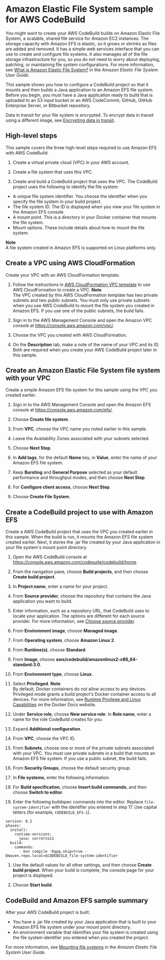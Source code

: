 # Amazon Elastic File System sample for AWS CodeBuild<a name="sample-efs"></a>

 You might want to create your AWS CodeBuild builds on Amazon Elastic File System, a scalable, shared file service for Amazon EC2 instances\. The storage capacity with Amazon EFS is elastic, so it grows or shrinks as files are added and removed\. It has a simple web services interface that you can use to create and configure file systems\. It also manages all of the file storage infrastructure for you, so you do not need to worry about deploying, patching, or maintaining file system configurations\. For more information, see [What is Amazon Elastic File System?](https://docs.aws.amazon.com/efs/latest/ug/whatisefs.html) in the *Amazon Elastic File System User Guide*\. 

 This sample shows you how to configure a CodeBuild project so that it mounts and then builds a Java application to an Amazon EFS file system\. Before you begin, you must have a Java application ready to build that is uploaded to an S3 input bucket or an AWS CodeCommit, GitHub, GitHub Enterprise Server, or Bitbucket repository\. 

Data in transit for your file system is encrypted\. To encrypt data in transit using a different image, see [Encrypting data in transit](https://docs.aws.amazon.com/efs/latest/ug/encryption-in-transit.html)\. 

## High\-level steps<a name="sample-efs-high-level-steps"></a>

 This sample covers the three high\-level steps required to use Amazon EFS with AWS CodeBuild: 

1.  Create a virtual private cloud \(VPC\) in your AWS account\. 

1.  Create a file system that uses this VPC\. 

1.  Create and build a CodeBuild project that uses the VPC\. The CodeBuild project uses the following to identify the file system:
   +  A unique file system identifier\. You choose the identifier when you specify the file system in your build project\.
   + The file system ID\. The ID is displayed when you view your file system in the Amazon EFS console\.
   +  A mount point\. This is a directory in your Docker container that mounts the file system\. 
   + Mount options\. These include details about how to mount the file system\.

**Note**  
 A file system created in Amazon EFS is supported on Linux platforms only\. 

## Create a VPC using AWS CloudFormation<a name="sample-efs-create-vpc"></a>

 Create your VPC with an AWS CloudFormation template\. 

1.  Follow the instructions in [AWS CloudFormation VPC template](cloudformation-vpc-template.md) to use AWS CloudFormation to create a VPC\. 
**Note**  
 The VPC created by this AWS CloudFormation template has two private subnets and two public subnets\. You must only use private subnets when you use AWS CodeBuild to mount the file system you created in Amazon EFS\. If you use one of the public subnets, the build fails\. 

1. Sign in to the AWS Management Console and open the Amazon VPC console at [https://console\.aws\.amazon\.com/vpc/](https://console.aws.amazon.com/vpc/)\.

1.  Choose the VPC you created with AWS CloudFormation\.

1. On the **Description** tab, make a note of the name of your VPC and its ID\. Both are required when you create your AWS CodeBuild project later in this sample\. 

## Create an Amazon Elastic File System file system with your VPC<a name="sample-efs-create-efs"></a>

 Create a simple Amazon EFS file system for this sample using the VPC you created earlier\. 

1. Sign in to the AWS Management Console and open the Amazon EFS console at [ https://console\.aws\.amazon\.com/efs/](https://console.aws.amazon.com/efs/)\.

1.  Choose **Create file system**\. 

1.  From **VPC**, choose the VPC name you noted earlier in this sample\. 

1.  Leave the Availability Zones associated with your subnets selected\. 

1.  Choose **Next Step**\. 

1.  In **Add tags**, for the default **Name** key, in **Value**, enter the name of your Amazon EFS file system\. 

1.  Keep **Bursting** and **General Purpose** selected as your default performance and throughput modes, and then choose **Next Step**\. 

1. For **Configure client access**, choose **Next Step**\.

1.  Choose **Create File System**\. 

## Create a CodeBuild project to use with Amazon EFS<a name="sample-efs-create-acb"></a>

 Create a AWS CodeBuild project that uses the VPC you created earlier in this sample\. When the build is run, it mounts the Amazon EFS file system created earlier\. Next, it stores the \.jar file created by your Java application in your file system's mount point directory\.

1. Open the AWS CodeBuild console at [https://console\.aws\.amazon\.com/codesuite/codebuild/home](https://console.aws.amazon.com/codesuite/codebuild/home)\.

1.  From the navigation pane, choose **Build projects**, and then choose **Create build project**\. 

1.  In **Project name**, enter a name for your project\. 

1.  From **Source provider**, choose the repository that contains the Java application you want to build\. 

1.  Enter information, such as a repository URL, that CodeBuild uses to locate your application\. The options are different for each source provider\. For more information, see [Choose source provider](create-project-console.md#create-project-source-provider)\. 

1.  From **Environment image**, choose **Managed image**\. 

1.  From **Operating system**, choose **Amazon Linux 2**\. 

1. From **Runtime\(s\)**, choose **Standard**\. 

1.  From **Image**, choose **aws/codebuild/amazonlinux2\-x86\_64\-standard:3\.0**\. 

1.  From **Environment type**, choose **Linux**\. 

1.  Select **Privileged**\. 
**Note**  
By default, Docker containers do not allow access to any devices\. Privileged mode grants a build project's Docker container access to all devices\. For more information, see [Runtime Privilege and Linux Capabilities](https://docs.docker.com/engine/reference/run/#runtime-privilege-and-linux-capabilities) on the Docker Docs website\.

1.  Under **Service role**, choose **New service role**\. In **Role name**, enter a name for the role CodeBuild creates for you\. 

1. Expand **Additional configuration**\.

1.  From **VPC**, choose the VPC ID\. 

1.  From **Subnets**, choose one or more of the private subnets associated with your VPC\. You must use private subnets in a build that mounts an Amazon EFS file system\. If you use a public subnet, the build fails\. 

1.  From **Security Groups**, choose the default security group\.

1.  In **File systems**, enter the following information:

1.  For **Build specification**, choose **Insert build commands**, and then choose **Switch to editor**\. 

1.  Enter the following buildspec commands into the editor\. Replace `file-system-identifier` with the identifier you entered in step 17\. Use capital letters \(for example, `CODEBUILD_EFS-1`\)\.

   ```
   version: 0.2
   phases:
     install:
       runtime-versions:
         java: corretto11    
     build:
       commands:
         - mvn compile -Dgpg.skip=true -Dmaven.repo.local=$CODEBUILD_file-system-identifier
   ```

1.  Use the default values for all other settings, and then choose **Create build project**\. When your build is complete, the console page for your project is displayed\. 

1.  Choose **Start build**\. 

## CodeBuild and Amazon EFS sample summary<a name="sample-efs-summary"></a>

 After your AWS CodeBuild project is built: 
+  You have a \.jar file created by your Java application that is built to your Amazon EFS file system under your mount point directory\. 
+  An environment variable that identifies your file system is created using the file system identifier you entered when you created the project\. 

 For more information, see [Mounting file systems](https://docs.aws.amazon.com/efs/latest/ug/mounting-fs.html) in the *Amazon Elastic File System User Guide*\. 